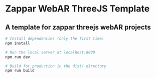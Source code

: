 # Zappar WebAR ThreeJS Template

## A template for zappar threejs webAR projects

``` bash
# Install dependencies (only the first time)
npm install

# Run the local server at localhost:8080
npm run dev

# Build for production in the dist/ directory
npm run build
```
